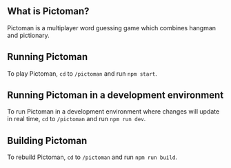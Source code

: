 ## What is Pictoman?

Pictoman is a multiplayer word guessing game which combines hangman and pictionary.

## Running Pictoman

To play Pictoman, `cd` to `/pictoman` and run `npm start`.

## Running Pictoman in a development environment

To run Pictoman in a development environment where changes will update in real time, `cd` to `/pictoman` and run `npm run dev`.

## Building Pictoman

To rebuild Pictoman, `cd` to `/pictoman` and run `npm run build`.